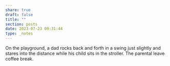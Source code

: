 ```yaml
---
share: true
draft: false
title: ""
section: posts
date: 2023-07-23 09:31:44
type: _notes
---
```


On the playground, a dad rocks back and forth in a swing just slightly and stares into the distance while his child sits in the stroller. The parental leave coffee break. 
